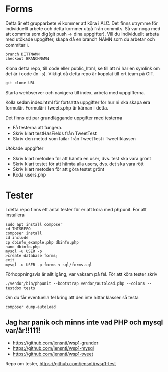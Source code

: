 # Forms

Detta är ett grupparbete vi kommer att köra i ALC.
Det finns utrymme för individuellt arbete och detta kommer utgå från commits.
Så var noga med att commita som dig(git push -> dina uppgifter).
Vill du individuellt arbeta med utökade uppgifter, skapa då en branch NAMN som du arbetar och commitar i.

    branch DITTNAMN
    checkout BRANCHNAMN

Klona detta repo, till code eller public_html, se till att ni har en symlink om det är i code (ln -s).
Viktigt då detta repo är kopplat till ert team på GIT.

    git clone URL

Starta webbserver och navigera till index, arbeta med uppgifterna.

Kolla sedan index.html för fortsatta uppgifter för hur ni ska skapa era formulär.
Formulär i tweets.php är kärnan i detta.

Det finns ett par grundläggande uppgifter med testerna

* Få testerna att fungera.
* Skriv klart testHasFields från TweetTest
* Skriv den metod som failar från TweetTest i Tweet klassen

Utökade uppgifter

* Skriv klart metoden för att hämta en user, dvs. test ska vara grönt
* Skriv klart testet för att hämta alla users, dvs. det ska vara rött
* Skriv klart metoden för att göra testet grönt
* Koda users.php

# Tester

I detta repo finns ett antal tester för er att köra med phpunit. För att installera

    sudo apt install composer
    cd THISREPO
    composer install
    cd include
    cp dbinfo_example.php dbinfo.php
    nano dbinfo.php
    mysql -u USER -p
    >create database forms;
    exit
    mysql -u USER -p forms < sql/forms.sql

Förhoppningsvis är allt igång, var vaksam på fel.
För att köra tester skriv

    ./vendor/bin/phpunit --bootstrap vendor/autoload.php --colors --testdox tests

Om du får eventuella fel kring att den inte hittar klasser så testa

    composer dump-autoload

## Jag har panik och minns inte vad PHP och mysql var/är!!111!

* https://github.com/jensnti/wsp1-grunder
* https://github.com/jensnti/wsp1-mysql
* https://github.com/jensnti/wsp1-tweet

Repo om tester, https://github.com/jensnti/wsp1-test